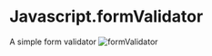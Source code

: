 # Javascript.formValidator
A simple form validator
![formValidator](https://user-images.githubusercontent.com/95387589/229322618-f9daac37-605a-4490-a65e-87684532b14b.png)
